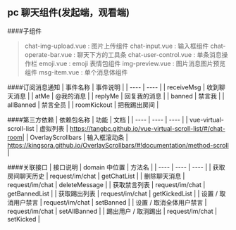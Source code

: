 ## pc 聊天组件(发起端，观看端)

####子组件

> chat-img-upload.vue : 图片上传组件
> chat-input.vue : 输入框组件
> chat-operate-bar.vue : 聊天下方的工具条
> chat-user-control.vue : 单条消息操作栏
> emoji.vue : emoji 表情包组件
> img-preview.vue : 图片消息图片预览组件
> msg-item.vue : 单个消息体组件

####订阅消息通知
| 事件名称 | 事件说明 |
| ---- | ---- |
| receiveMsg | 收到聊天消息 |
| atMe | @我的消息 |
| replyMe | 回复我的消息 |
| banned | 禁言我 |
| allBanned | 禁言全员 |
| roomKickout | 把我踢出房间 |

####第三方依赖
| 依赖包名称 | 功能 | 文档 |
| ---- | ---- | ---- |
| vue-virtual-scroll-list | 虚拟列表 | <https://tangbc.github.io/vue-virtual-scroll-list/#/chat-room>|
| OverlayScrollbars | 输入框滚动条 | <https://kingsora.github.io/OverlayScrollbars/#!documentation/method-scroll> |

####关联接口
| 接口说明 | domain 中位置 | 方法名 |
| ---- | ---- | ---- |
| 获取房间聊天历史 | request/im/chat | getChatList |
| 删除聊天消息 | request/im/chat | deleteMessage |
| 获取禁言列表 | request/im/chat | getBannedList |
| 获取踢出列表 | request/im/chat | getKickedList |
| 设置 / 取消用户禁言 | request/im/chat | setBanned |
| 设置 / 取消全体用户禁言 | request/im/chat | setAllBanned |
| 踢出用户 / 取消踢出 | request/im/chat | setKicked |
